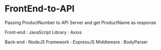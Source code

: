 # FrontEnd-to-API
Passing ProductNumber to API Server  and get ProductName as response

Front-end    :  JavaScript
Library      : Axios

Back-end     : NodeJS
Framework    : ExpressJS
Middleware   : BodyParser 
